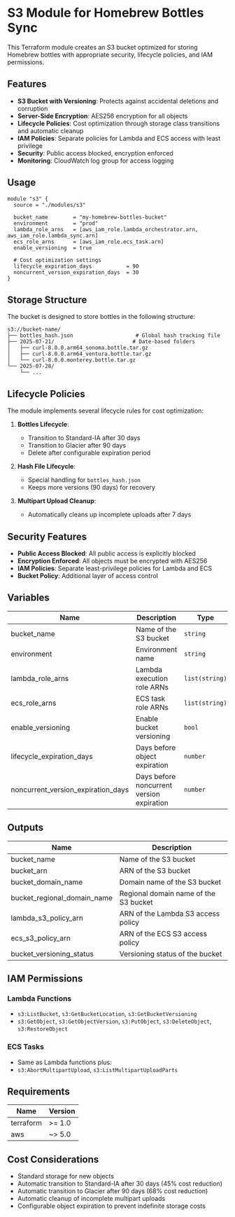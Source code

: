 # S3 Module for Homebrew Bottles Sync

This Terraform module creates an S3 bucket optimized for storing Homebrew bottles with appropriate security, lifecycle policies, and IAM permissions.

## Features

- **S3 Bucket with Versioning**: Protects against accidental deletions and corruption
- **Server-Side Encryption**: AES256 encryption for all objects
- **Lifecycle Policies**: Cost optimization through storage class transitions and automatic cleanup
- **IAM Policies**: Separate policies for Lambda and ECS access with least privilege
- **Security**: Public access blocked, encryption enforced
- **Monitoring**: CloudWatch log group for access logging

## Usage

```hcl
module "s3" {
  source = "./modules/s3"

  bucket_name        = "my-homebrew-bottles-bucket"
  environment        = "prod"
  lambda_role_arns   = [aws_iam_role.lambda_orchestrator.arn, aws_iam_role.lambda_sync.arn]
  ecs_role_arns      = [aws_iam_role.ecs_task.arn]
  enable_versioning  = true
  
  # Cost optimization settings
  lifecycle_expiration_days           = 90
  noncurrent_version_expiration_days  = 30
}
```

## Storage Structure

The bucket is designed to store bottles in the following structure:

```
s3://bucket-name/
├── bottles_hash.json                    # Global hash tracking file
├── 2025-07-21/                         # Date-based folders
│   ├── curl-8.0.0.arm64_sonoma.bottle.tar.gz
│   ├── curl-8.0.0.arm64_ventura.bottle.tar.gz
│   └── curl-8.0.0.monterey.bottle.tar.gz
└── 2025-07-28/
    └── ...
```

## Lifecycle Policies

The module implements several lifecycle rules for cost optimization:

1. **Bottles Lifecycle**: 
   - Transition to Standard-IA after 30 days
   - Transition to Glacier after 90 days
   - Delete after configurable expiration period

2. **Hash File Lifecycle**: 
   - Special handling for `bottles_hash.json`
   - Keeps more versions (90 days) for recovery

3. **Multipart Upload Cleanup**: 
   - Automatically cleans up incomplete uploads after 7 days

## Security Features

- **Public Access Blocked**: All public access is explicitly blocked
- **Encryption Enforced**: All objects must be encrypted with AES256
- **IAM Policies**: Separate least-privilege policies for Lambda and ECS
- **Bucket Policy**: Additional layer of access control

## Variables

| Name | Description | Type | Default | Required |
|------|-------------|------|---------|:--------:|
| bucket_name | Name of the S3 bucket | `string` | n/a | yes |
| environment | Environment name | `string` | `"prod"` | no |
| lambda_role_arns | Lambda execution role ARNs | `list(string)` | `[]` | no |
| ecs_role_arns | ECS task role ARNs | `list(string)` | `[]` | no |
| enable_versioning | Enable bucket versioning | `bool` | `true` | no |
| lifecycle_expiration_days | Days before object expiration | `number` | `90` | no |
| noncurrent_version_expiration_days | Days before noncurrent version expiration | `number` | `30` | no |

## Outputs

| Name | Description |
|------|-------------|
| bucket_name | Name of the S3 bucket |
| bucket_arn | ARN of the S3 bucket |
| bucket_domain_name | Domain name of the S3 bucket |
| bucket_regional_domain_name | Regional domain name of the S3 bucket |
| lambda_s3_policy_arn | ARN of the Lambda S3 access policy |
| ecs_s3_policy_arn | ARN of the ECS S3 access policy |
| bucket_versioning_status | Versioning status of the bucket |

## IAM Permissions

### Lambda Functions
- `s3:ListBucket`, `s3:GetBucketLocation`, `s3:GetBucketVersioning`
- `s3:GetObject`, `s3:GetObjectVersion`, `s3:PutObject`, `s3:DeleteObject`, `s3:RestoreObject`

### ECS Tasks
- Same as Lambda functions plus:
- `s3:AbortMultipartUpload`, `s3:ListMultipartUploadParts`

## Requirements

| Name | Version |
|------|---------|
| terraform | >= 1.0 |
| aws | ~> 5.0 |

## Cost Considerations

- Standard storage for new objects
- Automatic transition to Standard-IA after 30 days (45% cost reduction)
- Automatic transition to Glacier after 90 days (68% cost reduction)
- Automatic cleanup of incomplete multipart uploads
- Configurable object expiration to prevent indefinite storage costs